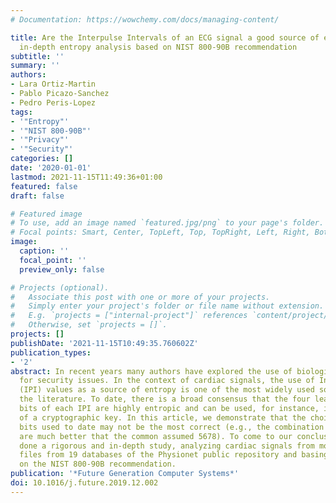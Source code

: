 ```yaml
---
# Documentation: https://wowchemy.com/docs/managing-content/

title: Are the Interpulse Intervals of an ECG signal a good source of entropy? An
  in-depth entropy analysis based on NIST 800-90B recommendation
subtitle: ''
summary: ''
authors:
- Lara Ortiz-Martin
- Pablo Picazo-Sanchez
- Pedro Peris-Lopez
tags:
- '"Entropy"'
- '"NIST 800-90B"'
- '"Privacy"'
- '"Security"'
categories: []
date: '2020-01-01'
lastmod: 2021-11-15T11:49:36+01:00
featured: false
draft: false

# Featured image
# To use, add an image named `featured.jpg/png` to your page's folder.
# Focal points: Smart, Center, TopLeft, Top, TopRight, Left, Right, BottomLeft, Bottom, BottomRight.
image:
  caption: ''
  focal_point: ''
  preview_only: false

# Projects (optional).
#   Associate this post with one or more of your projects.
#   Simply enter your project's folder or file name without extension.
#   E.g. `projects = ["internal-project"]` references `content/project/deep-learning/index.md`.
#   Otherwise, set `projects = []`.
projects: []
publishDate: '2021-11-15T10:49:35.760602Z'
publication_types:
- '2'
abstract: In recent years many authors have explored the use of biological signals
  for security issues. In the context of cardiac signals, the use of Inter-Pulse Interval
  (IPI) values as a source of entropy is one of the most widely used solutions in
  the literature. To date, there is a broad consensus that the four least significant
  bits of each IPI are highly entropic and can be used, for instance, in the generation
  of a cryptographic key. In this article, we demonstrate that the choice of the IPI
  bits used to date may not be the most correct (e.g., the combination of bits 2638
  are much better that the common assumed 5678). To come to our conclusions, we have
  done a rigorous and in-depth study, analyzing cardiac signals from more than 160,000
  files from 19 databases of the Physionet public repository and basing our analysis
  on the NIST 800-90B recommendation.
publication: '*Future Generation Computer Systems*'
doi: 10.1016/j.future.2019.12.002
---
```

